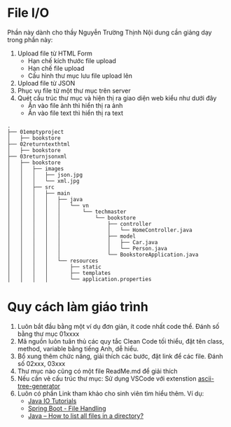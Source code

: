 # File I/O

Phần này dành cho thầy Nguyễn Trường Thịnh
Nội dung cần giảng dạy trong phần này:

1. Upload file từ HTML Form
   - Hạn chế kích thước file upload
   - Hạn chế file upload
   - Cấu hình thư mục lưu file upload lên
2. Upload file từ JSON
3. Phục vụ file từ một thư mục trên server
4. Quét cấu trúc thư mục và hiện thị ra giao diện web kiểu như dưới đây
   - Ấn vào file ảnh thì hiển thị ra ảnh
   - Ấn vào file text thì hiển thị ra text

```
.
├── 01emptyproject
│   ├── bookstore
├── 02returntexthtml
│   ├── bookstore
├── 03returnjsonxml
│   ├── bookstore
│   │   ├── images
│   │   │   ├── json.jpg
│   │   │   └── xml.jpg
│   │   ├── src
│   │   │   ├── main
│   │   │   │   ├── java
│   │   │   │   │   └── vn
│   │   │   │   │       └── techmaster
│   │   │   │   │           └── bookstore
│   │   │   │   │               ├── controller
│   │   │   │   │               │   └── HomeController.java
│   │   │   │   │               ├── model
│   │   │   │   │               │   ├── Car.java
│   │   │   │   │               │   └── Person.java
│   │   │   │   │               └── BookstoreApplication.java
│   │   │   │   └── resources
│   │   │   │       ├── static
│   │   │   │       ├── templates
│   │   │   │       └── application.properties
```

# Quy cách làm giáo trình

1. Luôn bắt đầu bằng một ví dụ đơn giản, ít code nhất code thể. Đánh số bằng thư mục 01xxxx
2. Mã nguồn luôn tuân thủ các quy tắc Clean Code tối thiểu, đặt tên class, method, variable bằng tiếng Anh, dễ hiểu.
3. Bổ xung thêm chức năng, giải thích các bước, đặt link để các file. Đánh số 02xxx, 03xxx
4. Thư mục nào cũng có một file ReadMe.md để giải thích
5. Nếu cần vẽ cấu trúc thư mục: Sử dụng VSCode với extenstion [ascii-tree-generator](https://marketplace.visualstudio.com/items?itemName=aprilandjan.ascii-tree-generator)
6. Luôn có phần Link tham khảo cho sinh viên tìm hiểu thêm. Ví dụ:
    - [Java IO Tutorials](https://www.baeldung.com/java-io)
    - [Spring Boot - File Handling](https://www.tutorialspoint.com/spring_boot/spring_boot_file_handling.htm)
    - [Java – How to list all files in a directory?](https://mkyong.com/java/java-how-to-list-all-files-in-a-directory/)